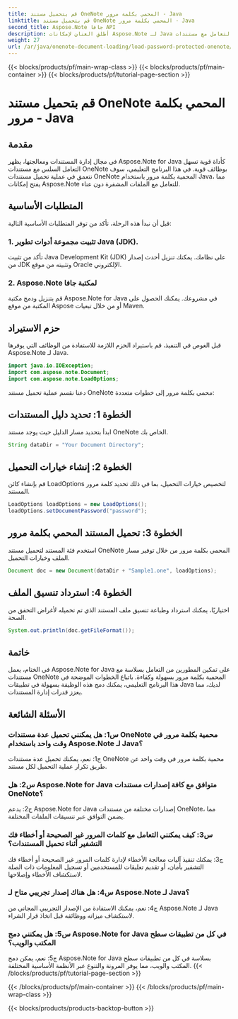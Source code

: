 ```yaml
---
title: قم بتحميل مستند OneNote المحمي بكلمة مرور - Java
linktitle: قم بتحميل مستند OneNote المحمي بكلمة مرور - Java
second_title: Aspose.Note جافا API
description: أطلق العنان لإمكانات Aspose.Note لـ Java في التعامل مع مستندات OneNote المحمية بكلمة مرور دون عناء. ارفع مستوى إدارة مستندات Java لديك باستخدام Aspose.Note.
weight: 27
url: /ar/java/onenote-document-loading/load-password-protected-onenote/
---
```


{{< blocks/products/pf/main-wrap-class >}}
{{< blocks/products/pf/main-container >}}
{{< blocks/products/pf/tutorial-page-section >}}

# قم بتحميل مستند OneNote المحمي بكلمة مرور - Java

## مقدمة

في مجال إدارة المستندات ومعالجتها، يظهر Aspose.Note for Java كأداة قوية تسهل التعامل السلس مع مستندات OneNote بوظائف قوية. في هذا البرنامج التعليمي، سوف نتعمق في عملية تحميل مستندات OneNote المحمية بكلمة مرور باستخدام Java، مما يفتح إمكانات Aspose.Note للتعامل مع الملفات المشفرة دون عناء.

## المتطلبات الأساسية

قبل أن نبدأ هذه الرحلة، تأكد من توفر المتطلبات الأساسية التالية:

### 1. تثبيت مجموعة أدوات تطوير Java (JDK).

تأكد من تثبيت Java Development Kit (JDK) على نظامك. يمكنك تنزيل أحدث إصدار من JDK وتثبيته من موقع Oracle الإلكتروني.

### 2. Aspose.Note لمكتبة جافا

قم بتنزيل ودمج مكتبة Aspose.Note for Java في مشروعك. يمكنك الحصول على المكتبة من موقع Aspose أو من خلال تبعيات Maven.

## حزم الاستيراد

قبل الغوص في التنفيذ، قم باستيراد الحزم اللازمة للاستفادة من الوظائف التي يوفرها Aspose.Note لـ Java.

```java
import java.io.IOException;
import com.aspose.note.Document;
import com.aspose.note.LoadOptions;
```

دعنا نقسم عملية تحميل مستند OneNote محمي بكلمة مرور إلى خطوات متعددة:

## الخطوة 1: تحديد دليل المستندات

ابدأ بتحديد مسار الدليل حيث يوجد مستند OneNote الخاص بك.

```java
String dataDir = "Your Document Directory";
```

## الخطوة 2: إنشاء خيارات التحميل

قم بإنشاء كائن LoadOptions لتخصيص خيارات التحميل، بما في ذلك تحديد كلمة مرور المستند.

```java
LoadOptions loadOptions = new LoadOptions();
loadOptions.setDocumentPassword("password");
```

## الخطوة 3: تحميل المستند المحمي بكلمة مرور

استخدم فئة المستند لتحميل مستند OneNote المحمي بكلمة مرور من خلال توفير مسار الملف وخيارات التحميل.

```java
Document doc = new Document(dataDir + "Sample1.one", loadOptions);
```

## الخطوة 4: استرداد تنسيق الملف

اختياريًا، يمكنك استرداد وطباعة تنسيق ملف المستند الذي تم تحميله لأغراض التحقق من الصحة.

```java
System.out.println(doc.getFileFormat());
```

## خاتمة

في الختام، يعمل Aspose.Note for Java على تمكين المطورين من التعامل بسلاسة مع مستندات OneNote المحمية بكلمة مرور بسهولة وكفاءة. باتباع الخطوات الموضحة في هذا البرنامج التعليمي، يمكنك دمج هذه الوظيفة بسهولة في تطبيقات Java لديك، مما يعزز قدرات إدارة المستندات.

## الأسئلة الشائعة

### س1: هل يمكنني تحميل عدة مستندات OneNote محمية بكلمة مرور في وقت واحد باستخدام Aspose.Note لـ Java؟

ج1: نعم، يمكنك تحميل عدة مستندات OneNote محمية بكلمة مرور في وقت واحد عن طريق تكرار عملية التحميل لكل مستند.

### س2: هل Aspose.Note for Java متوافق مع كافة إصدارات مستندات OneNote؟

ج2: يدعم Aspose.Note for Java إصدارات مختلفة من مستندات OneNote، مما يضمن التوافق عبر تنسيقات الملفات المختلفة.

### س3: كيف يمكنني التعامل مع كلمات المرور غير الصحيحة أو أخطاء فك التشفير أثناء تحميل المستندات؟

ج3: يمكنك تنفيذ آليات معالجة الأخطاء لإدارة كلمات المرور غير الصحيحة أو أخطاء فك التشفير بأمان، أو تقديم تعليقات للمستخدمين أو تسجيل المعلومات ذات الصلة لاستكشاف الأخطاء وإصلاحها.

### س4: هل هناك إصدار تجريبي متاح لـ Aspose.Note لـ Java؟

ج4: نعم، يمكنك الاستفادة من الإصدار التجريبي المجاني من Aspose.Note لـ Java لاستكشاف ميزاته ووظائفه قبل اتخاذ قرار الشراء.

### س5: هل يمكنني دمج Aspose.Note for Java في كل من تطبيقات سطح المكتب والويب؟

ج5: نعم، يمكن دمج Aspose.Note for Java بسلاسة في كل من تطبيقات سطح المكتب والويب، مما يوفر المرونة والتنوع عبر الأنظمة الأساسية المختلفة.
{{< /blocks/products/pf/tutorial-page-section >}}

{{< /blocks/products/pf/main-container >}}
{{< /blocks/products/pf/main-wrap-class >}}

{{< blocks/products/products-backtop-button >}}
